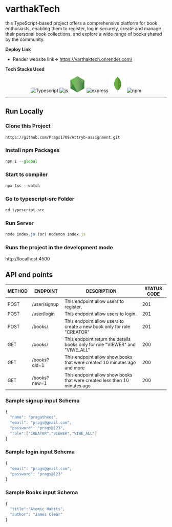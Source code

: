 # varthakTech

this TypeScript-based project offers a comprehensive platform for book enthusiasts, enabling them to register, log in securely, create and manage their personal book collections, and explore a wide range of books shared by the community.

**Deploy Link**
- Render website link-> https://varthaktech.onrender.com/
  
**Tech Stacks Used**

<p align = "center">
<img src="https://camo.githubusercontent.com/d737a6008d934c8ffae2d5e58851eed48d6dd7fd7677fadf6de1c5df5ba396b7/68747470733a2f2f696d672e736869656c64732e696f2f62616467652f747970657363726970742d2532333233384230302e7376673f7374796c653d666c61742d737175617265266c6f676f3d74797065736372697074266c6f676f436f6c6f723d7768697465" alt="Typescript" width="105" height="55"/>
<img src="https://user-images.githubusercontent.com/25181517/117447155-6a868a00-af3d-11eb-9cfe-245df15c9f3f.png" alt="js" width="50" height="50"/>
<img src="https://raw.githubusercontent.com/PrinceCorwin/Useful-tech-icons/main/images/nodejs.png" alt="nodejs" width="50" height="50"/>
<img src="https://res.cloudinary.com/kc-cloud/images/f_auto,q_auto/v1651772163/expressjslogo/expressjslogo.webp?_i=AA" alt="express" width="50" height="50"/>
 <img src="https://raw.githubusercontent.com/PrinceCorwin/Useful-tech-icons/main/images/mongodb-leaf.png" alt="mongo" width="50" height="50"/> 
<img src="https://user-images.githubusercontent.com/25181517/121401671-49102800-c959-11eb-9f6f-74d49a5e1774.png" alt="npm" width="50" height="50"/>
  
</p>
<hr>

## Run Locally
### Clone this Project

```
https://github.com/Prags1709/Attryb-assignment.git
```

### Install npm Packages

```javascript
npm i --global
```

### Start ts compiler
```javascript
npx tsc --watch
```

### Go to typescript-src Folder
```javascript
cd typescript-src
```

### Run Server
```javascript
node index.js (or) nodemon index.js
```
### Runs the project in the development mode

http://localhost:4500

## API end points

| METHOD | ENDPOINT | DESCRIPTION | STATUS CODE |
| --- | --- | --- | --- |
| POST | /user/signup | This endpoint allow users to register. | 201 |
| POST | /user/login | This endpoint allow users to login. | 201 |
| POST | /books/ | This endpoint allow users to create a new book only for role "CREATOR"| 201 |
| GET | /books/ | This endpoint return the details books only for role "VIEWER" and "VIWE_ALL" | 200 |
| GET | /books?old=1 | This endpoint allow show books that were created 10 minutes ago and more | 200 |
| GET | /books?new=1 | This endpoint allow show books that were created less then 10 minutes ago | 200 |

### Sample signup input Schema
```javascript
{
  "name": "pragathees",
  "email": "prags@gmail.com",
  "password": "prags@123",
  "role":["CREATOR","VIEWER","VIWE_ALL"]
}
```

### Sample login input Schema
```javascript
{
  "email": "prags@gmail.com",
  "password": "prags@123"
}
```

### Sample Books input Schema
```javascript
{
  "title":"Atomic Habits",
  "author": "James Clear"
}
```

